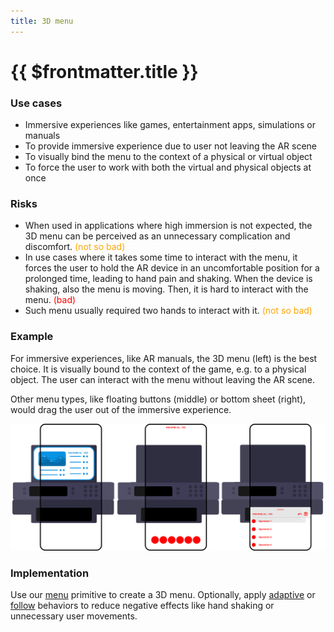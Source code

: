 ```yaml
---
title: 3D menu
---
```


# {{ $frontmatter.title }}

### Use cases

- Immersive experiences like games, entertainment apps, simulations or manuals
- To provide immersive experience due to user not leaving the AR scene
- To visually bind the menu to the context of a physical or virtual object
- To force the user to work with both the virtual and physical objects at once

### Risks

- When used in applications where high immersion is not expected, the 3D menu can be perceived as an unnecessary 
complication and discomfort. <span style="color: orange">(not so bad)</span>
- In use cases where it takes some time to interact with the menu, it forces the user to hold the AR device in an 
uncomfortable position for a prolonged time, leading to hand pain and shaking. When the device is shaking, also the menu 
is moving. Then, it is hard to interact with the menu. <span style="color: red">(bad)</span>
- Such menu usually required two hands to interact with it. <span style="color: orange">(not so bad)</span>

### Example

For immersive experiences, like AR manuals, the 3D menu (left) is the best choice. It is visually bound to the context of the game, e.g. to 
a physical object. The user can interact with the menu without leaving the AR scene. 

Other menu types, like floating buttons (middle) or bottom sheet (right), would drag the user out of the immersive 
experience.

<picture>
    <source srcset="../assets/guidelines/3D-menu/Mobile.svg" media="(max-width: 576px)">
    <img src="../assets/guidelines/3D-menu/Desktop.svg" alt="" class="do-dont-picture">
</picture>

### Implementation

Use our [menu](/ar-vr-primitives/menu) primitive to create a 3D menu. 
Optionally, apply [adaptive](/guidelines/adaptive) or [follow](/guidelines/follow) behaviors to reduce negative effects
like hand shaking or unnecessary user movements.